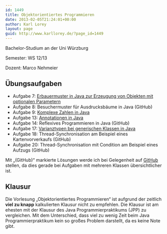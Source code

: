 ```yaml
---
id: 1449
title: Objektorientiertes Programmieren
date: 2013-02-05T21:24:01+00:00
author: Karl Lorey
layout: page
guid: http://www.karllorey.de/?page_id=1449
---
```

Bachelor-Studium an der Uni Würzburg
  
Semester: WS 12/13
  
Dozent: Marco Nehmeier

## Übungsaufgaben

  * Aufgabe 7: [Erbauermuster in Java zur Erzeugung von Objekten mit optionalen Parametern](http://www.karllorey.de/informatik-studium/vorlesungen/objektorientiertes-programmieren/entwurfsmuster-builder-in-java-erbauer/ "Entwurfsmuster: Builder in Java (Erbauer)")
  * Aufgabe 8: Besuchermuster für Ausdrucksbäume in Java (GitHub)
  * Aufgabe 9: [Komplexe Zahlen in Java](http://www.karllorey.de/informatik-studium/vorlesungen/objektorientiertes-programmieren/komplexe-zahl-als-klasse-in-java/ "Komplexe Zahl als Klasse in Java")
  * Aufgabe 13: [Annotationen in Java](http://www.karllorey.de/informatik-studium/vorlesungen/objektorientiertes-programmieren/annotations-in-java/ "Annotations in Java")
  * Aufgabe 14: Reflexives Programmieren in Java (GitHub)
  * Aufgabe 17: [Varianztypen bei generischen Klassen in Java](http://www.karllorey.de/informatik-studium/vorlesungen/objektorientiertes-programmieren/varianztypen-bei-generischen-klassen-in-java/ "Varianztypen bei generischen Klassen in Java")
  * Aufgabe 18: Thread-Synchronisation am Beispiel eines Kartenvorverkaufs (GitHub)
  * Aufgabe 20: Thread-Synchronisation mit Condition am Beispiel eines Aufzugs (GitHub)

Mit &#8222;(GitHub)&#8220; markierte Lösungen werde ich bei Gelegenheit auf <a href="https://github.com/lorey" target="_blank">GitHub</a> stellen, da dies gerade bei Aufgaben mit mehreren Klassen übersichtlicher ist.

## Klausur

Die Vorlesung &#8222;Objektorientiertes Programmieren&#8220; ist aufgrund der zeitlich **viel zu knapp** kalkulierten Klausur nicht zu empfehlen. Die Klausur ist am ehesten mit der Klausur des Java Programmierpraktikums (JPP) zu vergleichen. Mit dem Unterschied, dass viel zu wenig Zeit beim Java Programmierpraktikum kein so großes Problem darstellt, da es keine Note gibt.
